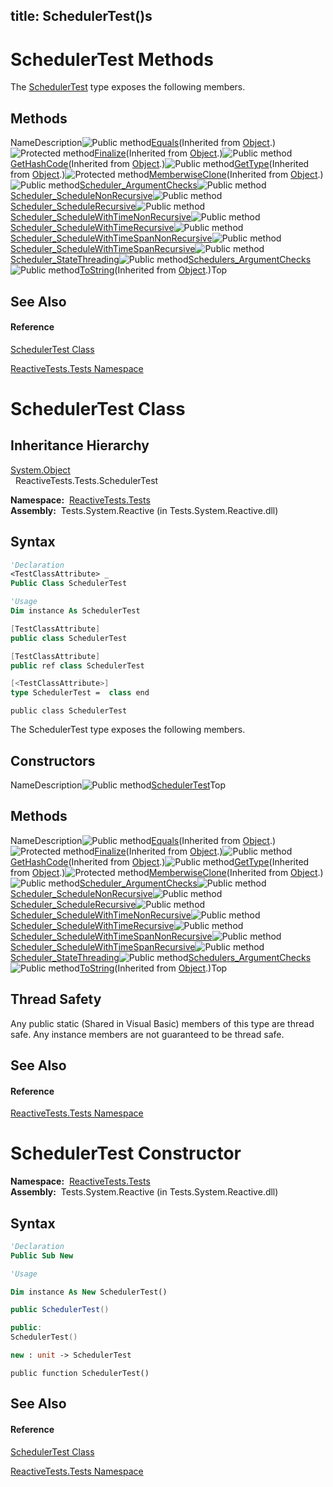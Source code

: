 title: SchedulerTest()s
---
# SchedulerTest Methods

The [SchedulerTest](SchedulerTest/SchedulerTest) type exposes the following members.

## Methods

NameDescription![Public method](https://reactiveui.net/assets/img/Hh303103.pubmethod(en-us,VS.103).gif "Public method")[Equals](https://msdn.microsoft.com/en-us/library/m:system.object.equals(system.object)(v=VS.103))(Inherited from [Object](https://msdn.microsoft.com/en-us/library/e5kfa45b).)![Protected method](https://reactiveui.net/assets/img/Hh303103.protmethod(en-us,VS.103).gif "Protected method")[Finalize](https://msdn.microsoft.com/en-us/library/4k87zsw7)(Inherited from [Object](https://msdn.microsoft.com/en-us/library/e5kfa45b).)![Public method](https://reactiveui.net/assets/img/Hh303103.pubmethod(en-us,VS.103).gif "Public method")[GetHashCode](https://msdn.microsoft.com/en-us/library/zdee4b3y)(Inherited from [Object](https://msdn.microsoft.com/en-us/library/e5kfa45b).)![Public method](https://reactiveui.net/assets/img/Hh303103.pubmethod(en-us,VS.103).gif "Public method")[GetType](https://msdn.microsoft.com/en-us/library/dfwy45w9)(Inherited from [Object](https://msdn.microsoft.com/en-us/library/e5kfa45b).)![Protected method](https://reactiveui.net/assets/img/Hh303103.protmethod(en-us,VS.103).gif "Protected method")[MemberwiseClone](https://msdn.microsoft.com/en-us/library/57ctke0a)(Inherited from [Object](https://msdn.microsoft.com/en-us/library/e5kfa45b).)![Public method](https://reactiveui.net/assets/img/Hh303103.pubmethod(en-us,VS.103).gif "Public method")[Scheduler\_ArgumentChecks](Scheduler/SchedulerTest.Scheduler_ArgumentChecks)![Public method](https://reactiveui.net/assets/img/Hh303103.pubmethod(en-us,VS.103).gif "Public method")[Scheduler\_ScheduleNonRecursive](Scheduler/SchedulerTest.Scheduler_ScheduleNonRecursive)![Public method](https://reactiveui.net/assets/img/Hh303103.pubmethod(en-us,VS.103).gif "Public method")[Scheduler\_ScheduleRecursive](Scheduler/SchedulerTest.Scheduler_ScheduleRecursive)![Public method](https://reactiveui.net/assets/img/Hh303103.pubmethod(en-us,VS.103).gif "Public method")[Scheduler\_ScheduleWithTimeNonRecursive](Scheduler/SchedulerTest.Scheduler_ScheduleWithTimeNonRecursive)![Public method](https://reactiveui.net/assets/img/Hh303103.pubmethod(en-us,VS.103).gif "Public method")[Scheduler\_ScheduleWithTimeRecursive](Scheduler/SchedulerTest.Scheduler_ScheduleWithTimeRecursive)![Public method](https://reactiveui.net/assets/img/Hh303103.pubmethod(en-us,VS.103).gif "Public method")[Scheduler\_ScheduleWithTimeSpanNonRecursive](Scheduler/SchedulerTest.Scheduler_ScheduleWithTimeSpanNonRecursive)![Public method](https://reactiveui.net/assets/img/Hh303103.pubmethod(en-us,VS.103).gif "Public method")[Scheduler\_ScheduleWithTimeSpanRecursive](Scheduler/SchedulerTest.Scheduler_ScheduleWithTimeSpanRecursive)![Public method](https://reactiveui.net/assets/img/Hh303103.pubmethod(en-us,VS.103).gif "Public method")[Scheduler\_StateThreading](Scheduler/SchedulerTest.Scheduler_StateThreading)![Public method](https://reactiveui.net/assets/img/Hh303103.pubmethod(en-us,VS.103).gif "Public method")[Schedulers\_ArgumentChecks](Schedulers/SchedulerTest.Schedulers_ArgumentChecks)![Public method](https://reactiveui.net/assets/img/Hh303103.pubmethod(en-us,VS.103).gif "Public method")[ToString](https://msdn.microsoft.com/en-us/library/7bxwbwt2)(Inherited from [Object](https://msdn.microsoft.com/en-us/library/e5kfa45b).)Top

## See Also

#### Reference

[SchedulerTest Class](SchedulerTest/SchedulerTest)

[ReactiveTests.Tests Namespace](ReactiveTests.Tests/ReactiveTests.Tests)

# SchedulerTest Class

## Inheritance Hierarchy

[System.Object](https://msdn.microsoft.com/en-us/library/e5kfa45b)  
  ReactiveTests.Tests.SchedulerTest

**Namespace:**  [ReactiveTests.Tests](ReactiveTests.Tests/ReactiveTests.Tests)  
**Assembly:**  Tests.System.Reactive (in Tests.System.Reactive.dll)

## Syntax

```vb
'Declaration
<TestClassAttribute> _
Public Class SchedulerTest
```

```vb
'Usage
Dim instance As SchedulerTest
```

```csharp
[TestClassAttribute]
public class SchedulerTest
```

```c++
[TestClassAttribute]
public ref class SchedulerTest
```

```fsharp
[<TestClassAttribute>]
type SchedulerTest =  class end
```

```jscript
public class SchedulerTest
```

The SchedulerTest type exposes the following members.

## Constructors

NameDescription![Public method](https://reactiveui.net/assets/img/Hh303103.pubmethod(en-us,VS.103).gif "Public method")[SchedulerTest](SchedulerTest/SchedulerTest)Top

## Methods

NameDescription![Public method](https://reactiveui.net/assets/img/Hh303103.pubmethod(en-us,VS.103).gif "Public method")[Equals](https://msdn.microsoft.com/en-us/library/m:system.object.equals(system.object)(v=VS.103))(Inherited from [Object](https://msdn.microsoft.com/en-us/library/e5kfa45b).)![Protected method](https://reactiveui.net/assets/img/Hh303103.protmethod(en-us,VS.103).gif "Protected method")[Finalize](https://msdn.microsoft.com/en-us/library/4k87zsw7)(Inherited from [Object](https://msdn.microsoft.com/en-us/library/e5kfa45b).)![Public method](https://reactiveui.net/assets/img/Hh303103.pubmethod(en-us,VS.103).gif "Public method")[GetHashCode](https://msdn.microsoft.com/en-us/library/zdee4b3y)(Inherited from [Object](https://msdn.microsoft.com/en-us/library/e5kfa45b).)![Public method](https://reactiveui.net/assets/img/Hh303103.pubmethod(en-us,VS.103).gif "Public method")[GetType](https://msdn.microsoft.com/en-us/library/dfwy45w9)(Inherited from [Object](https://msdn.microsoft.com/en-us/library/e5kfa45b).)![Protected method](https://reactiveui.net/assets/img/Hh303103.protmethod(en-us,VS.103).gif "Protected method")[MemberwiseClone](https://msdn.microsoft.com/en-us/library/57ctke0a)(Inherited from [Object](https://msdn.microsoft.com/en-us/library/e5kfa45b).)![Public method](https://reactiveui.net/assets/img/Hh303103.pubmethod(en-us,VS.103).gif "Public method")[Scheduler\_ArgumentChecks](Scheduler/SchedulerTest.Scheduler_ArgumentChecks)![Public method](https://reactiveui.net/assets/img/Hh303103.pubmethod(en-us,VS.103).gif "Public method")[Scheduler\_ScheduleNonRecursive](Scheduler/SchedulerTest.Scheduler_ScheduleNonRecursive)![Public method](https://reactiveui.net/assets/img/Hh303103.pubmethod(en-us,VS.103).gif "Public method")[Scheduler\_ScheduleRecursive](Scheduler/SchedulerTest.Scheduler_ScheduleRecursive)![Public method](https://reactiveui.net/assets/img/Hh303103.pubmethod(en-us,VS.103).gif "Public method")[Scheduler\_ScheduleWithTimeNonRecursive](Scheduler/SchedulerTest.Scheduler_ScheduleWithTimeNonRecursive)![Public method](https://reactiveui.net/assets/img/Hh303103.pubmethod(en-us,VS.103).gif "Public method")[Scheduler\_ScheduleWithTimeRecursive](Scheduler/SchedulerTest.Scheduler_ScheduleWithTimeRecursive)![Public method](https://reactiveui.net/assets/img/Hh303103.pubmethod(en-us,VS.103).gif "Public method")[Scheduler\_ScheduleWithTimeSpanNonRecursive](Scheduler/SchedulerTest.Scheduler_ScheduleWithTimeSpanNonRecursive)![Public method](https://reactiveui.net/assets/img/Hh303103.pubmethod(en-us,VS.103).gif "Public method")[Scheduler\_ScheduleWithTimeSpanRecursive](Scheduler/SchedulerTest.Scheduler_ScheduleWithTimeSpanRecursive)![Public method](https://reactiveui.net/assets/img/Hh303103.pubmethod(en-us,VS.103).gif "Public method")[Scheduler\_StateThreading](Scheduler/SchedulerTest.Scheduler_StateThreading)![Public method](https://reactiveui.net/assets/img/Hh303103.pubmethod(en-us,VS.103).gif "Public method")[Schedulers\_ArgumentChecks](Schedulers/SchedulerTest.Schedulers_ArgumentChecks)![Public method](https://reactiveui.net/assets/img/Hh303103.pubmethod(en-us,VS.103).gif "Public method")[ToString](https://msdn.microsoft.com/en-us/library/7bxwbwt2)(Inherited from [Object](https://msdn.microsoft.com/en-us/library/e5kfa45b).)Top

## Thread Safety

Any public static (Shared in Visual Basic) members of this type are thread safe. Any instance members are not guaranteed to be thread safe.

## See Also

#### Reference

[ReactiveTests.Tests Namespace](ReactiveTests.Tests/ReactiveTests.Tests)

# SchedulerTest Constructor

**Namespace:**  [ReactiveTests.Tests](ReactiveTests.Tests/ReactiveTests.Tests)  
**Assembly:**  Tests.System.Reactive (in Tests.System.Reactive.dll)

## Syntax

```vb
'Declaration
Public Sub New
```

```vb
'Usage

Dim instance As New SchedulerTest()
```

```csharp
public SchedulerTest()
```

```c++
public:
SchedulerTest()
```

```fsharp
new : unit -> SchedulerTest
```

```jscript
public function SchedulerTest()
```

## See Also

#### Reference

[SchedulerTest Class](SchedulerTest/SchedulerTest)

[ReactiveTests.Tests Namespace](ReactiveTests.Tests/ReactiveTests.Tests)
